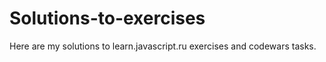 # Solutions-to-exercises
Here are my solutions to learn.javascript.ru exercises and codewars tasks.
